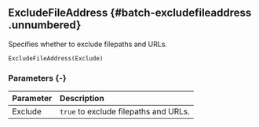 ## ExcludeFileAddress {#batch-excludefileaddress .unnumbered}

Specifies whether to exclude filepaths and URLs.

```{sql}
ExcludeFileAddress(Exclude)
```

### Parameters {-}

**Parameter** | **Description**
| :-- | :-- |
Exclude | `true` to exclude filepaths and URLs.